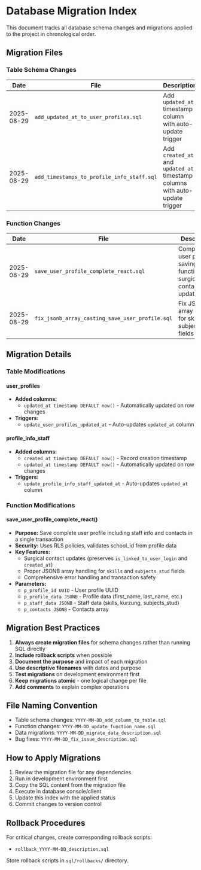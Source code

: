 # Database Migration Index

This document tracks all database schema changes and migrations applied to the project in chronological order.

## Migration Files

### Table Schema Changes

| Date | File | Description | Tables Affected | Status |
|------|------|-------------|----------------|--------|
| 2025-08-29 | `add_updated_at_to_user_profiles.sql` | Add `updated_at` timestamp column with auto-update trigger | `user_profiles` | ✅ Applied |
| 2025-08-29 | `add_timestamps_to_profile_info_staff.sql` | Add `created_at` and `updated_at` timestamp columns with auto-update trigger | `profile_info_staff` | ✅ Applied |

### Function Changes

| Date | File | Description | Functions Affected | Status |
|------|------|-------------|-------------------|--------|
| 2025-08-29 | `save_user_profile_complete_react.sql` | Complete user profile saving function with surgical contact updates | `save_user_profile_complete_react()` | ✅ Applied |
| 2025-08-29 | `fix_jsonb_array_casting_save_user_profile.sql` | Fix JSONB array casting for skills and subjects_stud fields | `save_user_profile_complete_react()` | ✅ Applied |

## Migration Details

### Table Modifications

#### user_profiles
- **Added columns:**
  - `updated_at timestamp DEFAULT now()` - Automatically updated on row changes
- **Triggers:**
  - `update_user_profiles_updated_at` - Auto-updates `updated_at` column

#### profile_info_staff  
- **Added columns:**
  - `created_at timestamp DEFAULT now()` - Record creation timestamp
  - `updated_at timestamp DEFAULT now()` - Automatically updated on row changes
- **Triggers:**
  - `update_profile_info_staff_updated_at` - Auto-updates `updated_at` column

### Function Modifications

#### save_user_profile_complete_react()
- **Purpose:** Save complete user profile including staff info and contacts in a single transaction
- **Security:** Uses RLS policies, validates school_id from profile data
- **Key Features:**
  - Surgical contact updates (preserves `is_linked_to_user_login` and `created_at`)
  - Proper JSONB array handling for `skills` and `subjects_stud` fields
  - Comprehensive error handling and transaction safety
- **Parameters:**
  - `p_profile_id UUID` - User profile UUID
  - `p_profile_data JSONB` - Profile data (first_name, last_name, etc.)
  - `p_staff_data JSONB` - Staff data (skills, kurzung, subjects_stud)
  - `p_contacts JSONB` - Contacts array

## Migration Best Practices

1. **Always create migration files** for schema changes rather than running SQL directly
2. **Include rollback scripts** when possible
3. **Document the purpose** and impact of each migration
4. **Use descriptive filenames** with dates and purpose
5. **Test migrations** on development environment first
6. **Keep migrations atomic** - one logical change per file
7. **Add comments** to explain complex operations

## File Naming Convention

- Table schema changes: `YYYY-MM-DD_add_column_to_table.sql`
- Function changes: `YYYY-MM-DD_update_function_name.sql`
- Data migrations: `YYYY-MM-DD_migrate_data_description.sql`
- Bug fixes: `YYYY-MM-DD_fix_issue_description.sql`

## How to Apply Migrations

1. Review the migration file for any dependencies
2. Run in development environment first
3. Copy the SQL content from the migration file
4. Execute in database console/client
5. Update this index with the applied status
6. Commit changes to version control

## Rollback Procedures

For critical changes, create corresponding rollback scripts:
- `rollback_YYYY-MM-DD_description.sql`

Store rollback scripts in `sql/rollbacks/` directory.
